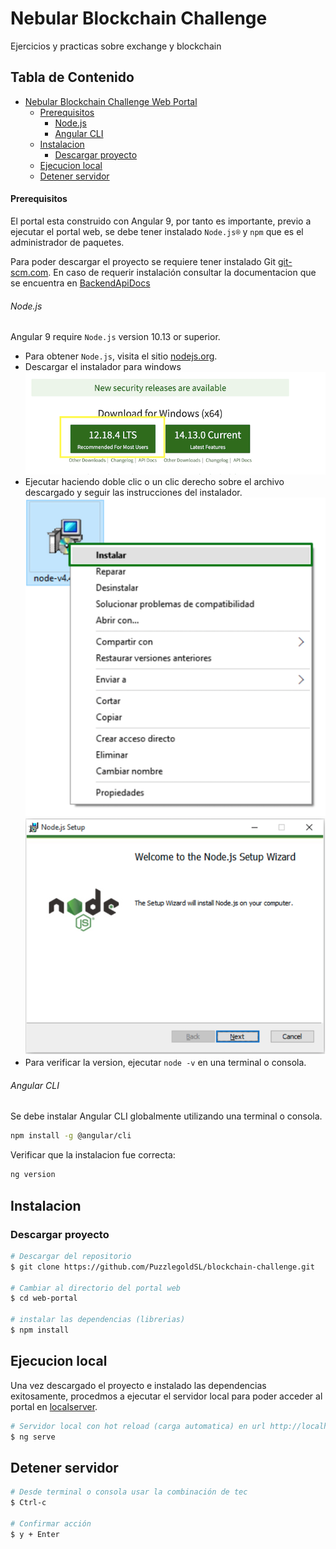 # Nebular Blockchain Challenge 
Ejercicios y practicas sobre exchange y blockchain

## Tabla de Contenido

- [Nebular Blockchain Challenge Web Portal](#Nebular)
    - [Prerequisitos](#prerequisitos)
        - [Node.js](#nodejs)
        - [Angular CLI](#angular-cli)
  - [Instalacion](#installation)
    - [Descargar proyecto](#descargar-proyecto)
  - [Ejecucion local](#ejecucion-local)
  - [Detener servidor](#detener-servidor)

#### Prerequisitos
El portal esta construido con Angular 9, por tanto es importante, previo a ejecutar el portal web, 
se debe tener instalado `Node.js®` y `npm` que es el administrador de paquetes.

Para poder descargar el proyecto se requiere tener instalado Git [git-scm.com](https://git-scm.com/).
En caso de requerir instalación consultar la documentacion que se encuentra en [BackendApiDocs](https://github.com/PuzzlegoldSL/blockchain-challenge/tree/master/backend-api) 


###### Node.js
Angular 9 require `Node.js` version 10.13 or superior.

- Para obtener `Node.js`, visita el sitio [nodejs.org](https://nodejs.org/).
- Descargar el instalador para windows
    ![nodejs download](./docs/assets/img/node_download.png)
- Ejecutar haciendo doble clic o un clic derecho sobre el archivo descargado y seguir las instrucciones del instalador.
    ![nodejs download](./docs/assets/img/node_install.png)
    ![nodejs download](./docs/assets/img/node_wizard.png)
- Para verificar la version, ejecutar `node -v` en una terminal o consola.

###### Angular CLI
Se debe instalar Angular CLI globalmente utilizando una terminal o consola.
```bash
npm install -g @angular/cli
```
Verificar que la instalacion fue correcta:
```bash
ng version
```

## Instalacion

### Descargar proyecto

``` bash
# Descargar del repositorio
$ git clone https://github.com/PuzzlegoldSL/blockchain-challenge.git

# Cambiar al directorio del portal web
$ cd web-portal

# instalar las dependencias (librerias)
$ npm install
```

## Ejecucion local
Una vez descargado el proyecto e instalado las dependencias exitosamente, procedmos a ejecutar
el servidor local para poder acceder al portal en [localserver](http://localhost:4200/).
``` bash
# Servidor local con hot reload (carga automatica) en url http://localhost:4200.
$ ng serve
```

## Detener servidor
``` bash
# Desde terminal o consola usar la combinación de tec
$ Ctrl-c

# Confirmar acción
$ y + Enter
```

